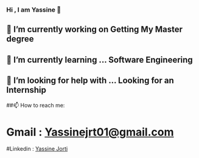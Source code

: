 ### Hi , I am Yassine 👋


## 🔭 I’m currently working on Getting My Master degree
## 🌱 I’m currently learning ... Software Engineering
## 🤔 I’m looking for help with ... Looking for an Internship
##📫 How to reach me: 
  # Gmail : Yassinejrt01@gmail.com
  #Linkedin : [Yassine Jorti](https://www.linkedin.com/in/yassine-jorti-8a5255221/)
  

